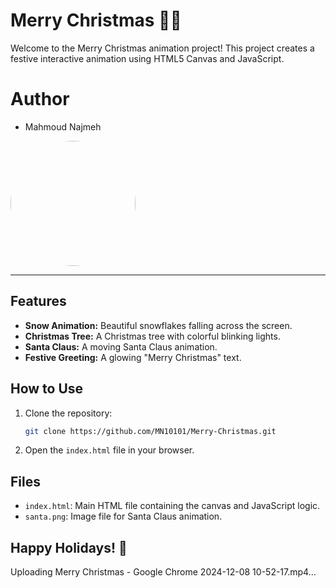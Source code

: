 
# Merry Christmas 🎄🎅

Welcome to the Merry Christmas animation project! This project creates a festive interactive animation using HTML5 Canvas and JavaScript.

# Author
-  Mahmoud Najmeh


<img src="https://avatars.githubusercontent.com/u/78208459?u=c3f9c7d6b49fc9726c5ea8bce260656bcb9654b3&v=4" width="200px" style="border-radius: 50%;">

---

## Features
- **Snow Animation:** Beautiful snowflakes falling across the screen.
- **Christmas Tree:** A Christmas tree with colorful blinking lights.
- **Santa Claus:** A moving Santa Claus animation.
- **Festive Greeting:** A glowing "Merry Christmas" text.

## How to Use
1. Clone the repository:
   ```bash
   git clone https://github.com/MN10101/Merry-Christmas.git
   ```
2. Open the `index.html` file in your browser.

## Files
- `index.html`: Main HTML file containing the canvas and JavaScript logic.
- `santa.png`: Image file for Santa Claus animation.


## Happy Holidays! 🎉


Uploading Merry Christmas - Google Chrome 2024-12-08 10-52-17.mp4…


